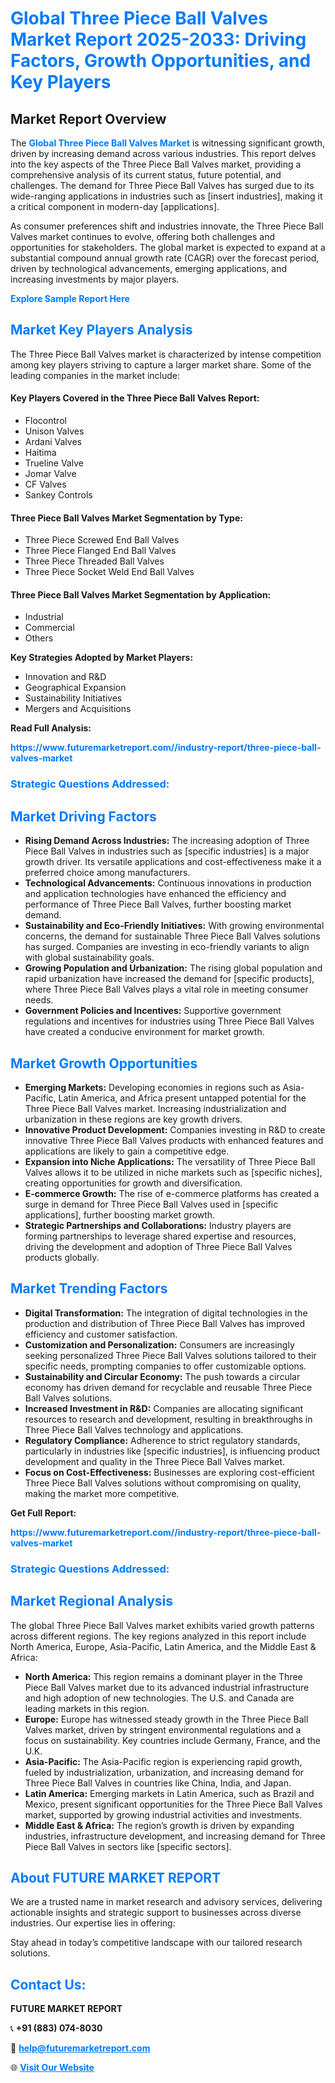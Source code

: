 <h1 style="color: #007BFF;">Global Three Piece Ball Valves Market Report 2025-2033: Driving Factors, Growth Opportunities, and Key Players</h1>

<section id="overview">
<h2>Market Report Overview</h2>
<p>The <a href="https://www.futuremarketreport.com//industry-report/three-piece-ball-valves-market" style="color: #007BFF; text-decoration: none;"><strong>Global Three Piece Ball Valves Market</strong></a> is witnessing significant growth, driven by increasing demand across various industries. This report delves into the key aspects of the Three Piece Ball Valves market, providing a comprehensive analysis of its current status, future potential, and challenges. The demand for Three Piece Ball Valves has surged due to its wide-ranging applications in industries such as [insert industries], making it a critical component in modern-day [applications].</p>
<p>As consumer preferences shift and industries innovate, the Three Piece Ball Valves market continues to evolve, offering both challenges and opportunities for stakeholders. The global market is expected to expand at a substantial compound annual growth rate (CAGR) over the forecast period, driven by technological advancements, emerging applications, and increasing investments by major players.</p>
</section>

<section id="overview">
<p><a href="https://www.futuremarketreport.com//request-sample/reportId=92438" style="color: #007BFF; text-decoration: none;"><strong>Explore Sample Report Here</strong></a></p>
</section>

<section id="key-players">
<h2 style="color: #007BFF;">Market Key Players Analysis</h2>
<p>The Three Piece Ball Valves market is characterized by intense competition among key players striving to capture a larger market share. Some of the leading companies in the market include:</p>
<h4>Key Players Covered in the Three Piece Ball Valves Report:</h4>
<ul><li>Flocontrol</li><li>Unison Valves</li><li>Ardani Valves</li><li>Haitima</li><li>Trueline Valve</li><li>Jomar Valve</li><li>CF Valves</li><li>Sankey Controls</li></ul>
<h4>Three Piece Ball Valves Market Segmentation by Type:</h4>
<ul><li>Three Piece Screwed End Ball Valves</li><li>Three Piece Flanged End Ball Valves</li><li>Three Piece Threaded Ball Valves</li><li>Three Piece Socket Weld End Ball Valves</li></ul>

<h4>Three Piece Ball Valves Market Segmentation by Application:</h4>
<ul><li>Industrial</li><li>Commercial</li><li>Others</li></ul>
<p><strong>Key Strategies Adopted by Market Players:</strong></p>
<ul>
<li>Innovation and R&D</li>
<li>Geographical Expansion</li>
<li>Sustainability Initiatives</li>
<li>Mergers and Acquisitions</li>
</ul>
</section>

<section>
<p><strong>Read Full Analysis: </strong></p><a href="https://www.futuremarketreport.com//industry-report/three-piece-ball-valves-market" style="color: #007BFF; text-decoration: none;"><strong>https://www.futuremarketreport.com//industry-report/three-piece-ball-valves-market</strong></a>
<h3 style="color: #007BFF;">Strategic Questions Addressed:</h3>
</section>

<section id="driving-factors">
<h2 style="color: #007BFF;">Market Driving Factors</h2>
<ul>
<li><strong>Rising Demand Across Industries:</strong> The increasing adoption of Three Piece Ball Valves in industries such as [specific industries] is a major growth driver. Its versatile applications and cost-effectiveness make it a preferred choice among manufacturers.</li>
<li><strong>Technological Advancements:</strong> Continuous innovations in production and application technologies have enhanced the efficiency and performance of Three Piece Ball Valves, further boosting market demand.</li>
<li><strong>Sustainability and Eco-Friendly Initiatives:</strong> With growing environmental concerns, the demand for sustainable Three Piece Ball Valves solutions has surged. Companies are investing in eco-friendly variants to align with global sustainability goals.</li>
<li><strong>Growing Population and Urbanization:</strong> The rising global population and rapid urbanization have increased the demand for [specific products], where Three Piece Ball Valves plays a vital role in meeting consumer needs.</li>
<li><strong>Government Policies and Incentives:</strong> Supportive government regulations and incentives for industries using Three Piece Ball Valves have created a conducive environment for market growth.</li>
</ul>
</section>

<section id="growth-opportunities">
<h2 style="color: #007BFF;">Market Growth Opportunities</h2>
<ul>
<li><strong>Emerging Markets:</strong> Developing economies in regions such as Asia-Pacific, Latin America, and Africa present untapped potential for the Three Piece Ball Valves market. Increasing industrialization and urbanization in these regions are key growth drivers.</li>
<li><strong>Innovative Product Development:</strong> Companies investing in R&D to create innovative Three Piece Ball Valves products with enhanced features and applications are likely to gain a competitive edge.</li>
<li><strong>Expansion into Niche Applications:</strong> The versatility of Three Piece Ball Valves allows it to be utilized in niche markets such as [specific niches], creating opportunities for growth and diversification.</li>
<li><strong>E-commerce Growth:</strong> The rise of e-commerce platforms has created a surge in demand for Three Piece Ball Valves used in [specific applications], further boosting market growth.</li>
<li><strong>Strategic Partnerships and Collaborations:</strong> Industry players are forming partnerships to leverage shared expertise and resources, driving the development and adoption of Three Piece Ball Valves products globally.</li>
</ul>
</section>

<section id="trending-factors">
<h2 style="color: #007BFF;">Market Trending Factors</h2>
<ul>
<li><strong>Digital Transformation:</strong> The integration of digital technologies in the production and distribution of Three Piece Ball Valves has improved efficiency and customer satisfaction.</li>
<li><strong>Customization and Personalization:</strong> Consumers are increasingly seeking personalized Three Piece Ball Valves solutions tailored to their specific needs, prompting companies to offer customizable options.</li>
<li><strong>Sustainability and Circular Economy:</strong> The push towards a circular economy has driven demand for recyclable and reusable Three Piece Ball Valves solutions.</li>
<li><strong>Increased Investment in R&D:</strong> Companies are allocating significant resources to research and development, resulting in breakthroughs in Three Piece Ball Valves technology and applications.</li>
<li><strong>Regulatory Compliance:</strong> Adherence to strict regulatory standards, particularly in industries like [specific industries], is influencing product development and quality in the Three Piece Ball Valves market.</li>
<li><strong>Focus on Cost-Effectiveness:</strong> Businesses are exploring cost-efficient Three Piece Ball Valves solutions without compromising on quality, making the market more competitive.</li>
</ul>
</section>

<section>
<p><strong>Get Full Report: </strong></p><a href="https://www.futuremarketreport.com//industry-report/three-piece-ball-valves-market" style="color: #007BFF; text-decoration: none;"><strong>https://www.futuremarketreport.com//industry-report/three-piece-ball-valves-market</strong></a>
<h3 style="color: #007BFF;">Strategic Questions Addressed:</h3>
</section>


<section id="regional-analysis">
<h2 style="color: #007BFF;">Market Regional Analysis</h2>
<p>The global Three Piece Ball Valves market exhibits varied growth patterns across different regions. The key regions analyzed in this report include North America, Europe, Asia-Pacific, Latin America, and the Middle East & Africa:</p>
<ul>
<li><strong>North America:</strong> This region remains a dominant player in the Three Piece Ball Valves market due to its advanced industrial infrastructure and high adoption of new technologies. The U.S. and Canada are leading markets in this region.</li>
<li><strong>Europe:</strong> Europe has witnessed steady growth in the Three Piece Ball Valves market, driven by stringent environmental regulations and a focus on sustainability. Key countries include Germany, France, and the U.K.</li>
<li><strong>Asia-Pacific:</strong> The Asia-Pacific region is experiencing rapid growth, fueled by industrialization, urbanization, and increasing demand for Three Piece Ball Valves in countries like China, India, and Japan.</li>
<li><strong>Latin America:</strong> Emerging markets in Latin America, such as Brazil and Mexico, present significant opportunities for the Three Piece Ball Valves market, supported by growing industrial activities and investments.</li>
<li><strong>Middle East & Africa:</strong> The region’s growth is driven by expanding industries, infrastructure development, and increasing demand for Three Piece Ball Valves in sectors like [specific sectors].</li>
</ul>
</section>

<footer>
<h2 style="color: #007BFF;">About FUTURE MARKET REPORT</h2>
<p>We are a trusted name in market research and advisory services, delivering actionable insights and strategic support to businesses across diverse industries. Our expertise lies in offering:</p>

<p>Stay ahead in today’s competitive landscape with our tailored research solutions.</p>

<h2 style="color: #007BFF;">Contact Us:</h2>
<p><strong>FUTURE MARKET REPORT</strong></p>
<p>📞 <strong>+91 (883) 074-8030</strong></p>
<p>📧 <strong><a href="mailto:help@futuremarketreport.com" style="color: #007BFF;">help@futuremarketreport.com</a></strong></p>
<p>🌐 <strong><a href="https://www.futuremarketreport.com/" style="color: #007BFF;">Visit Our Website</a></strong></p>
</footer>